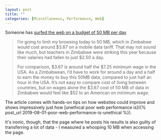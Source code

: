 ```yaml
---
layout: post
title: ""
categories: [Miscellaneous, Performance, Web]
---
```

Someone has [surfed the web on a budget of 50 MB per day](https://www.smashingmagazine.com/2019/07/web-on-50mb-budget/)

> I’m going to limit my browsing today to 50 MB, which in Zimbabwe would cost around $3.67 on a mobile data tariff. That may not sound like much, but teachers in Zimbabwe were striking this year because their salaries had fallen to just $2.50 a day.
> 
> For comparison, $3.67 is around half the $7.25 minimum wage in the USA. As a Zimbabwean, I’d have to work for around a day and a half to earn the money to buy this 50MB data, compared to just half an hour in the USA. It’s not easy to compare cost of living between countries, but on wages alone the $3.67 cost of 50 MB of data in Zimbabwe would feel like $52 to an American on minimum wage.

The article comes with hands-on tips on how websites could improve and shows impressively just how [unethical poor web performance is]({% post_url 2019-08-01-poor-web-performance-is-unethical %}).

It's ironic, though, that the page where he posts his results is also guilty of transferring a lot of data - I measured a whooping 10 MB when accessing the page.


